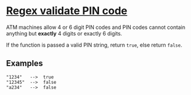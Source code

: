 # [Regex validate PIN code](https://www.codewars.com/kata/55f8a9c06c018a0d6e000132)
ATM machines allow 4 or 6 digit PIN codes and PIN codes cannot contain anything but **exactly** 4 digits or exactly 6 digits. 

If the function is passed a valid PIN string, return `true`, else return `false`.

## Examples 
```
"1234"   -->  true
"12345"  -->  false
"a234"   -->  false
```
